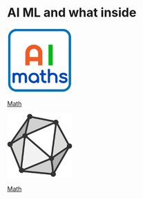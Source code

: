 # AI ML and what inside
<div class="grid-container">
    <div class="grid-item">
        <a href="math">
        <img src="images/math.png"  width="150" height="150">
        <p>Math</p></a>
    </div>
    <div class="grid-item">
        <a href="onnx">
        <img src="images/onnx.png"  width="150" height="150">
        <p>Math</p></a>
    </div>
</div>